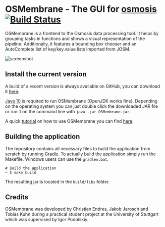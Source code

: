 # OSMembrane - The GUI for [osmosis](https://github.com/openstreetmap/osmosis) [![Build Status](https://travis-ci.org/openstreetmap/osmembrane.svg?branch=master)](https://travis-ci.org/openstreetmap/osmembrane)
OSMembrane is a frontend to the Osmosis data processing tool. It helps by grouping tasks in functions and shows a visual representation of the pipeline. Additionally, it features a bounding box chooser and an AutoComplete list of key/key.value lists imported from JOSM.

![screenshot](http://wiki.openstreetmap.org/w/images/0/09/OSMembraneThumb.png)

## Install the current version
A build of a recent version is always available on GitHub, you can download it [here](https://github.com/openstreetmap/OSMembrane/releases).

[Java 10](http://www.oracle.com/technetwork/java/javase/downloads/index.html) is required to run OSMembrane (OpenJDK works fine). Depending on the operating 
system you can just double click the downloaded JAR file or run it on the command line with `java -jar OSMembrane.jar`.

A quick [tutorial](https://github.com/openstreetmap/OSMembrane/blob/master/manual/manual.pdf) on how to use OSMembrane you can find [here](https://github.com/openstreetmap/OSMembrane/blob/master/manual/manual.pdf).

## Building the application
The repository contains all necessary files to build the application from scratch by running [Gradle](https://gradle.org/). To actually build the application 
simply run the Makefile. Windows users can use the `gradlew.bat`.

```
# Build the application
~ $ make build
```

The resulting jar is located in the `build/libs` folder.

## Credits
OSMembrane was developed by Christian Endres, Jakob Jarosch and Tobias Kuhn during a practical student project at the University of Stuttgart which was supervised by Igor Podolskiy.
